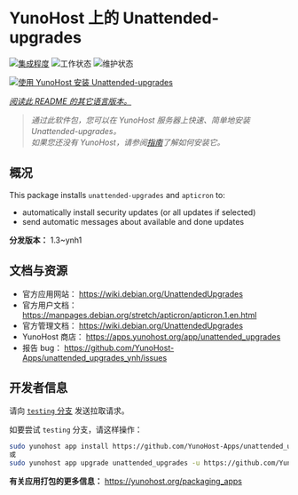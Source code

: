 <!--
注意：此 README 由 <https://github.com/YunoHost/apps/tree/master/tools/readme_generator> 自动生成
请勿手动编辑。
-->

# YunoHost 上的 Unattended-upgrades

[![集成程度](https://dash.yunohost.org/integration/unattended_upgrades.svg)](https://ci-apps.yunohost.org/ci/apps/unattended_upgrades/) ![工作状态](https://ci-apps.yunohost.org/ci/badges/unattended_upgrades.status.svg) ![维护状态](https://ci-apps.yunohost.org/ci/badges/unattended_upgrades.maintain.svg)

[![使用 YunoHost 安装 Unattended-upgrades](https://install-app.yunohost.org/install-with-yunohost.svg)](https://install-app.yunohost.org/?app=unattended_upgrades)

*[阅读此 README 的其它语言版本。](./ALL_README.md)*

> *通过此软件包，您可以在 YunoHost 服务器上快速、简单地安装 Unattended-upgrades。*  
> *如果您还没有 YunoHost，请参阅[指南](https://yunohost.org/install)了解如何安装它。*

## 概况

This package installs `unattended-upgrades` and `apticron` to:

* automatically install security updates (or all updates if selected)
* send automatic messages about available and done updates


**分发版本：** 1.3~ynh1
## 文档与资源

- 官方应用网站： <https://wiki.debian.org/UnattendedUpgrades>
- 官方用户文档： <https://manpages.debian.org/stretch/apticron/apticron.1.en.html>
- 官方管理文档： <https://wiki.debian.org/UnattendedUpgrades>
- YunoHost 商店： <https://apps.yunohost.org/app/unattended_upgrades>
- 报告 bug： <https://github.com/YunoHost-Apps/unattended_upgrades_ynh/issues>

## 开发者信息

请向 [`testing` 分支](https://github.com/YunoHost-Apps/unattended_upgrades_ynh/tree/testing) 发送拉取请求。

如要尝试 `testing` 分支，请这样操作：

```bash
sudo yunohost app install https://github.com/YunoHost-Apps/unattended_upgrades_ynh/tree/testing --debug
或
sudo yunohost app upgrade unattended_upgrades -u https://github.com/YunoHost-Apps/unattended_upgrades_ynh/tree/testing --debug
```

**有关应用打包的更多信息：** <https://yunohost.org/packaging_apps>
